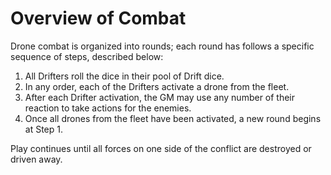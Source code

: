 # Overview of Combat

Drone combat is organized into rounds; each round has follows a specific sequence of steps, described below:

1. All Drifters roll the dice in their pool of Drift dice.
2. In any order, each of the Drifters activate a drone from the fleet.
3. After each Drifter activation, the GM may use any number of their reaction to take actions for the enemies.
4. Once all drones from the fleet have been activated, a new round begins at Step 1.

Play continues until all forces on one side of the conflict are destroyed or driven away.
